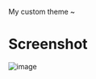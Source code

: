 My custom theme ~

# Screenshot

![image](https://user-images.githubusercontent.com/26863912/37239320-679bf2aa-2474-11e8-8cfa-3624a79d3638.png)
